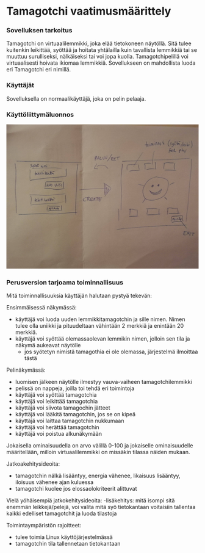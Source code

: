 # Tamagotchi vaatimusmäärittely

### Sovelluksen tarkoitus

Tamagotchi on virtuaalilemmikki, joka elää tietokoneen näytöllä. Sitä tulee kuitenkin leikittää, syöttää ja hoitata yhtälailla kuin tavallista lemmikkiä tai se muuttuu surulliseksi, nälkäiseksi tai voi jopa kuolla. Tamagotchipelillä voi virtuaalisesti hoivata ikiomaa lemmikkiä. Sovellukseen on mahdollista luoda eri Tamagotchi eri nimillä. 

### Käyttäjät
Sovelluksella on normaalikäyttäjä, joka on pelin pelaaja. 

### Käyttöliittymäluonnos

![alt.text](luonnos.jpg)

### Perusversion tarjoama toiminnallisuus

Mitä toiminnallisuuksia käyttäjän halutaan pystyä tekevän:

Ensimmäisessä näkymässä:
- käyttäjä voi luoda uuden lemmikkitamagotchin ja sille nimen. Nimen tulee olla uniikki ja pituudeltaan vähintään 2 merkkiä ja enintään 20 merkkiä.
- käyttäjä voi syöttää olemassaolevan lemmikin nimen, jolloin sen tila ja näkymä aukeavat näytölle
	- jos syötetyn nimistä tamagothia ei ole olemassa, järjestelmä ilmoittaa tästä

Pelinäkymässä:
- luomisen jälkeen näytölle ilmestyy vauva-vaiheen tamagotchilemmikki
- pelissä on nappeja, joilla toi tehdä eri toimintoja
- käyttäjä voi syöttää tamagotchia
- käyttäjä voi leikittää tamagotchia
- käyttäjä voi siivota tamagochin jätteet
- käyttäjä voi lääkitä tamagotchin, jos se on kipeä
- käyttäjä voi laittaa tamagotchin nukkumaan
- käyttäjä voi herättää tamagotchin
- käyttäjä voi poistua alkunäkymään


Jokaisella ominaisuudella on arvo välillä 0-100 ja jokaiselle ominaisuudelle määritellään, milloin virtuaalilemmikki on missäkin tilassa näiden mukaan.

Jatkoakehitysideoita:
- tamagotchin nälkä lisääntyy, energia vähenee, likaisuus lisääntyy, iloisuus vähenee ajan kuluessa
- tamagotchi kuolee jos elossaolokriteerit alittuvat


Vielä yöhäisempiä jatkokehitysideoita:
-lisäkehitys: mitä isompi sitä enemmän leikkejä/pelejä, voi valita mitä syö
tietokantaan voitaisiin tallentaa kaikki edelliset tamagotchit ja luoda tilastoja

Toimintaympäristön rajoitteet:
- tulee toimia Linux käyttöjärjestelmässä
- tamagotchin tila tallennetaan tietokantaan

